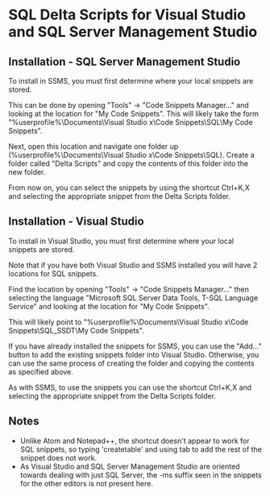 # SQL Delta Scripts for Visual Studio and SQL Server Management Studio

## Installation - SQL Server Management Studio

To install in SSMS, you must first determine where your local snippets are stored.

This can be done by opening "Tools" -> "Code Snippets Manager..." and looking at the location for "My Code Snippets". This will likely take the form "%userprofile%\Documents\Visual Studio x\Code Snippets\SQL\My Code Snippets".

Next, open this location and navigate one folder up (%userprofile%\Documents\Visual Studio x\Code Snippets\SQL). Create a folder called "Delta Scripts" and copy the contents of this folder into the new folder.

From now on, you can select the snippets by using the shortcut Ctrl+K,X and selecting the appropriate snippet from the Delta Scripts folder.

## Installation - Visual Studio

To install in Visual Studio, you must first determine where your local snippets are stored.

Note that if you have both Visual Studio and SSMS installed you will have 2 locations for SQL snippets.

Find the location by opening "Tools" -> "Code Snippets Manager..." then selecting the language "Microsoft SQL Server Data Tools, T-SQL Language Service" and looking at the location for "My Code Snippets".

This will likely point to "%userprofile%\Documents\Visual Studio x\Code Snippets\SQL_SSDT\My Code Snippets".

If you have already installed the snippets for SSMS, you can use the "Add..." button to add the existing snippets folder into Visual Studio. Otherwise, you can use the same process of creating the folder and copying the contents as specified above.

As with SSMS, to use the snippets you can use the shortcut Ctrl+K,X and selecting the appropriate snippet from the Delta Scripts folder.

## Notes

* Unlike Atom and Notepad++, the shortcut doesn't appear to work for SQL snippets, so typing 'createtable' and using tab to add the rest of the snippet does not work.
* As Visual Studio and SQL Server Management Studio are oriented towards dealing with just SQL Server, the -ms suffix seen in the snippets for the other editors is not present here.